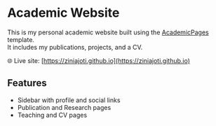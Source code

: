 # Academic Website

This is my personal academic website built using the [AcademicPages](https://github.com/academicpages/academicpages) template.  
It includes my publications, projects, and a CV.

🌐 Live site: [https://ziniajoti.github.io](https://ziniajoti.github.io)

## Features
- Sidebar with profile and social links
- Publication and Research pages
- Teaching and CV pages
